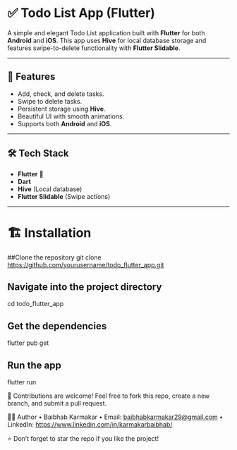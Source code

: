 # ✅ Todo List App (Flutter)

A simple and elegant Todo List application built with **Flutter** for both **Android** and **iOS**. This app uses **Hive** for local database storage and features swipe-to-delete functionality with **Flutter Slidable**.

---

## 🚀 Features
- Add, check, and delete tasks.
- Swipe to delete tasks.
- Persistent storage using **Hive**.
- Beautiful UI with smooth animations.
- Supports both **Android** and **iOS**.

---


## 🛠️ Tech Stack
- **Flutter** 💙
- **Dart**
- **Hive** (Local database)
- **Flutter Slidable** (Swipe actions)

---

# 🏗️ Installation
##Clone the repository
git clone https://github.com/yourusername/todo_flutter_app.git

## Navigate into the project directory
cd todo_flutter_app

## Get the dependencies
flutter pub get

## Run the app
flutter run

🤝 Contributions are welcome!
Feel free to fork this repo, create a new branch, and submit a pull request.

🙋‍♂️ Author
	•	Baibhab Karmakar
	•	Email: baibhabkarmakar29@gmail.com
	•	LinkedIn: https://www.linkedin.com/in/karmakarbaibhab/


⭐ Don’t forget to star the repo if you like the project!
